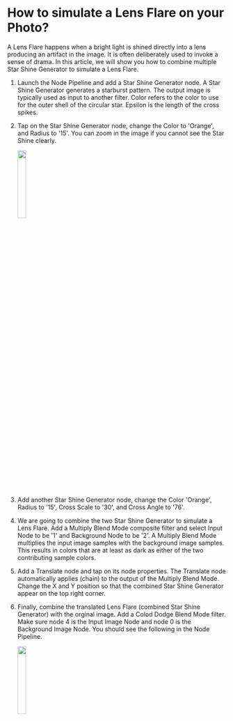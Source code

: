 # How to simulate a Lens Flare on your Photo? 

A Lens Flare happens when a bright light is shined directly into a lens producing an artifact in the image. It is often deliberately used to invoke a sense of drama. In this article, we will show you how to combine multiple Star Shine Generator to simulate a Lens Flare. 

1. Launch the Node Pipeline and add a Star Shine Generator node. A Star Shine Generator generates a starburst pattern. The output image is typically used as input to another filter. Color refers to the color to use for the outer shell of the circular star. Epsilon is the length of the cross spikes.
2. Tap on the Star Shine Generator node, change the Color to 'Orange', and Radius to '15'. You can zoom in the image if you cannot see the Star Shine clearly.
 
   <img src="https://user-images.githubusercontent.com/47021297/188016591-16eb33aa-a910-41ad-8077-b117ea98eda8.jpeg" width="20%" height="20%">

3. Add another Star Shine Generator node, change the Color 'Orange', Radius to '15', Cross Scale to '30', and Cross Angle to '76'.
4. We are going to combine the two Star Shine Generator to simulate a Lens Flare. Add a Multiply Blend Mode composite filter and select Input Node to be '1' and Background Node to be '2'. A Multiply Blend Mode multiplies the input image samples with the background image samples. This results in colors that are at least as dark as either of the two contributing sample colors.
5. Add a Translate node and tap on its node properties. The Translate node automatically applies (chain) to the output of the Multiply Blend Mode. Change the X and Y position so that the combined Star Shine Generator appear on the top right corner.

6. Finally, combine the translated Lens Flare (combined Star Shine Generator) with the orginal image. Add a Colod Dodge Blend Mode filter. Make sure node 4 is the Input Image Node and node 0 is the Background Image Node. You should see the following in the Node Pipeline.
 
   <img src="https://user-images.githubusercontent.com/47021297/187804503-7989f8fc-c99e-47e5-bba8-00541eb2b864.jpeg" width="20%" height="20%">
